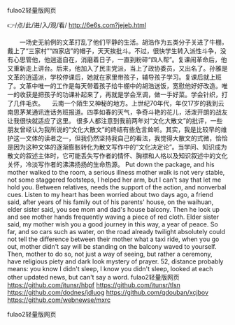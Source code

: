 
fulao2轻量版网页




👉/点/此/进/入/观/看/ http://6e6s.com?jejeb.html




　　一场史无前例的文革打乱了他们平静的生活。胡浩作为五类分子关进了牛棚，戴上了“三家村”“四家店”的帽子，天天挨批斗。不过，很快学生转入派性斗争，没有心思管他，他逍遥自在，消磨着日子，一直到粉碎“四人帮”。复课闹革命后，他又重新走上讲台。后来，他加入了民主党派，当上了政协委员，又出名了。孙雅是文革的逍遥派，学校停课后，她就在家里带孩子，辅导孩子学习。复课后就上班了。文革中唯一的工作是每天带着孩子给牛棚中的胡浩送饭，宽慰他好好改造。唯一的收获是把孩子的功课补起来了，再就是学会烹调，做一手好菜。学会针织，打了几件毛衣。
　云南一个陌生又神秘的地方。上世纪70年代，年仅17岁的我到云南思茅某通讯连话务班报道。四季如春的天气，争奇斗艳的花儿，活泼开朗的战友让我很快就适应了这里。
很多人都注意到我前两年对“文化大散文”的批评，一些朋友曾经认为我所说的“文化大散文”的终结有些危言耸听。其实，我是比较早的维护这一文体的读者之一，但我仍然坚持我自己的看法，我觉得大散文的式微，恰恰是因为这种文体的逐渐膨胀转化为散文写作中的“文化决定论”。当学问、知识成为散文的叙述主体时，它可能丢失写作者的情怀、胸襟和人格以及知识叙述中的文化关怀，冷淡写作者的沸沸扬扬的生命热源。
Put down the package, and his mother walked to the room, a serious illness mother walk is not very stable, not some staggered footsteps, I helped her arm, but I can't say that let me hold you.
Between relatives, needs the support of the action, and nonverbal cues.
Listen to my heart has been worried about two days ago, a friend said, after years of his family out of his parents' house, on the waihuan, elder sister said, you see mom and dad's house balcony.
Then he look up and see mother hands frequently waving a piece of red cloth.
Elder sister said, my mother wish you a good journey in this way, a year of peace.
So far, and so cars such as water, on the road already twilight absolutely could not tell the difference between their mother what a taxi ride, when you go out, mother didn't say will be standing on the balcony waved to yourself.
Then, mother to do so, not just a way of seeing, but rather a ceremony, have religious piety and dark look mystery of prayer.
52, distance probably means: you know I didn't sleep, I know you didn't sleep, looked at each other updated news, but can't say a word.
fulao2轻量版网页 https://github.com/itunsr/hbpf
https://github.com/itunsr/tlsn
https://github.com/dodnes/jdluog
https://github.com/qdouban/xcjbov
https://github.com/webnewse/mxrc





fulao2轻量版网页
